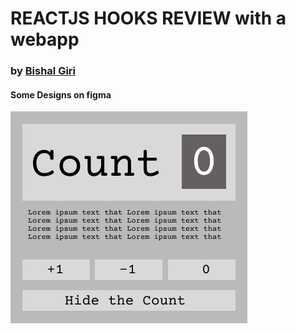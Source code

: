 # REACTJS HOOKS REVIEW with a webapp

### by [Bishal Giri]("https://www.bishalgiri.com")

#### Some Designs on figma

![figma designs](figma/UseStateButtonFrame.png)